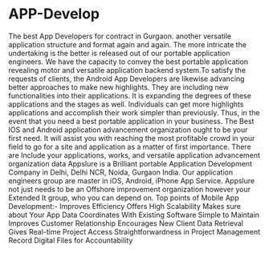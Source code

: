 # APP-Develop
The best App Developers for contract in Gurgaon. another versatile application structure and format again and again. The more intricate the undertaking is the better is released out of our portable application engineers. We have the capacity to convey the best portable application revealing motor and versatile application backend system.To satisfy the requests of clients, the Android App Developers are likewise advancing better approaches to make new highlights. They are including new functionalities into their applications. It is expanding the degrees of these applications and the stages as well. Individuals can get more highlights applications and accomplish their work simpler than previously. Thus, in the event that you need a best portable application in  your business. The Best IOS and Android application advancement organization ought to be your first need. It will assist you with reaching the most profitable crowd in your field to go for a site and application as a matter of first importance.  There are Include your applications, works, and versatile application advancement organization data Appslure is a Brilliant portable Application Development Company in Delhi, Delhi NCR, Noida, Gurgaon India. Our application engineers group are master in iOS, Android, iPhone App Service. Appslure not just needs to be an Offshore improvement organization however your Extended It group, who you can depend on.  Top points of Mobile App Development:-             Improves Efficiency            Offers High Scalability            Makes sure about Your App Data            Coordinates With Existing Software            Simple to Maintain            Improves Customer Relationship            Encourages New Client Data Retrieval            Gives Real-time Project Access            Straightforwardness in Project Management            Record Digital Files for Accountability
